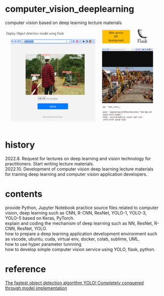 # computer_vision_deeplearning
computer vision based on deep learning lecture materials </br>
<center><img height="300" src="https://github.com/mac999/computer_vision_deeplearning/blob/main/app_example.PNG"/></center></br>

# history
2022.8. Request for lectures on deep learning and vision technology for practitioners. Start writing lecture materials.</br>
2022.10. Development of computer vision deep learning lecture materials for training deep learning and computer vision application developers.</br>

# contents
provide Python, Jupyter Notebook practice source files related to computer vision, deep learning such as CNN, R-CNN, ResNet, YOLO-1, YOLO-3, YOLO-5 based on Keras, PyTorch.</br>
explain and coding the mechanism of deep learning such as NN, ResNet, R-CNN, ResNet, YOLO.</br> 
how to prepare a deep learning application development environment such as vscode, ubuntu, cuda, virtual env, docker, colab, sublime, UML.</br>
how to use hyper parameter tunnning</br> 
how to develop simple computer vision service using YOLO, flask, python.</br>

# reference
[The fastest object detection algorithm YOLO! Completely conquered through model implementation](https://fastcampus.co.kr/data_online_yolo)


